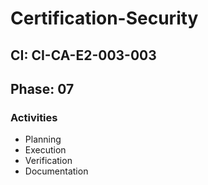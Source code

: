 # Certification-Security

## CI: CI-CA-E2-003-003
## Phase: 07

### Activities
- Planning
- Execution
- Verification
- Documentation
